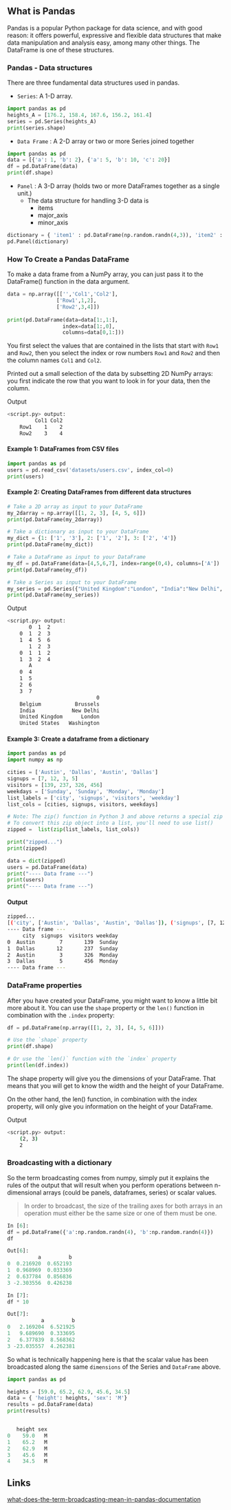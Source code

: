 ## What is Pandas

Pandas is a popular Python package for data science, and with good reason: it offers powerful, expressive and flexible data structures that make data manipulation and analysis easy, among many other things. The DataFrame is one of these structures.

### Pandas - Data structures

There are three fundamental data structures used in pandas.

* `Series`: A 1-D array.

```python
import pandas as pd
heights_A = [176.2, 158.4, 167.6, 156.2, 161.4]
series = pd.Series(heights_A)
print(series.shape)
```

* `Data Frame` : A 2-D array or two or more Series joined together

```python
import pandas as pd
data = [{'a': 1, 'b': 2}, {'a': 5, 'b': 10, 'c': 20}]
df = pd.DataFrame(data)
print(df.shape)
```

* `Panel` : A 3-D array (holds two or more DataFrames together as a single unit.)
  - The data structure for handling 3-D data is 
    - items
    - major_axis
    - minor_axis

```python
dictionary = { 'item1' : pd.DataFrame(np.random.randn(4,3)), 'item2' : pd.DataFrame(np.random.randn(4,2))  }
pd.Panel(dictionary)
```

### How To Create a Pandas DataFrame

To make a data frame from a NumPy array, you can just pass it to the DataFrame() function in the data argument.

```python
data = np.array([['','Col1','Col2'],
                ['Row1',1,2],
                ['Row2',3,4]])
                
print(pd.DataFrame(data=data[1:,1:],
                  index=data[1:,0],
                  columns=data[0,1:]))
```

You first select the values that are contained in the lists that start with `Row1` and `Row2`, then you select the index or row numbers `Row1` and `Row2` and then the column names `Col1` and `Col2`.

Printed out a small selection of the data by subsetting 2D NumPy arrays: you first indicate the row that you want to look in for your data, then the column.

Output

```bash
<script.py> output:
         Col1 Col2
    Row1    1    2
    Row2    3    4
```

#### Example 1: DataFrames from CSV files

```python
import pandas as pd
users = pd.read_csv('datasets/users.csv', index_col=0)
print(users)
```

#### Example 2: Creating DataFrames from different data structures

```python
# Take a 2D array as input to your DataFrame 
my_2darray = np.array([[1, 2, 3], [4, 5, 6]])
print(pd.DataFrame(my_2darray))

# Take a dictionary as input to your DataFrame 
my_dict = {1: ['1', '3'], 2: ['1', '2'], 3: ['2', '4']}
print(pd.DataFrame(my_dict))

# Take a DataFrame as input to your DataFrame 
my_df = pd.DataFrame(data=[4,5,6,7], index=range(0,4), columns=['A'])
print(pd.DataFrame(my_df))

# Take a Series as input to your DataFrame
my_series = pd.Series({"United Kingdom":"London", "India":"New Delhi", "United States":"Washington", "Belgium":"Brussels"})
print(pd.DataFrame(my_series))
```

Output

```bash
<script.py> output:
       0  1  2
    0  1  2  3
    1  4  5  6
       1  2  3
    0  1  1  2
    1  3  2  4
       A
    0  4
    1  5
    2  6
    3  7
                             0
    Belgium           Brussels
    India            New Delhi
    United Kingdom      London
    United States   Washington
```

#### Example 3: Create a dataframe from a dictionary

```python
import pandas as pd
import numpy as np

cities = ['Austin', 'Dallas', 'Austin', 'Dallas']
signups = [7, 12, 3, 5]
visitors = [139, 237, 326, 456]
weekdays = ['Sunday', 'Sunday', 'Monday', 'Monday']
list_labels = ['city', 'signups', 'visitors', 'weekday']
list_cols = [cities, signups, visitors, weekdays]

# Note: The zip() function in Python 3 and above returns a special zip object, which is essentially a generator. 
# To convert this zip object into a list, you'll need to use list()
zipped =  list(zip(list_labels, list_cols))

print("zipped...")
print(zipped)

data = dict(zipped)
users = pd.DataFrame(data)
print("---- Data frame ---")
print(users)
print("---- Data frame ---")
```
#### Output

```bash
zipped...
[('city', ['Austin', 'Dallas', 'Austin', 'Dallas']), ('signups', [7, 12, 3, 5]), ('visitors', [139, 237, 326, 456]), ('weekday', ['Sunday', 'Sunday', 'Monday', 'Monday'])]
---- Data frame ---
     city  signups  visitors weekday
0  Austin        7       139  Sunday
1  Dallas       12       237  Sunday
2  Austin        3       326  Monday
3  Dallas        5       456  Monday
---- Data frame ---
```


### DataFrame properties

After you have created your DataFrame, you might want to know a little bit more about it. You can use the `shape` property or the `len()` function in combination with the `.index` property:

```python
df = pd.DataFrame(np.array([[1, 2, 3], [4, 5, 6]]))

# Use the `shape` property
print(df.shape)

# Or use the `len()` function with the `index` property
print(len(df.index))
```

The shape property will give you the dimensions of your DataFrame. That means that you will get to know the width and the height of your DataFrame. 

On the other hand, the len() function, in combination with the index property, will only give you information on the height of your DataFrame.

Output

```bash
<script.py> output:
    (2, 3)
    2
```

### Broadcasting with a dictionary

So the term broadcasting comes from numpy, simply put it explains the rules of the output that will result when you perform operations between n-dimensional arrays (could be panels, dataframes, series) or scalar values.

> In order to broadcast, the size of the trailing axes for both arrays in an operation must either be the same size or one of them must be one.

```python
In [6]:    
df = pd.DataFrame({'a':np.random.randn(4), 'b':np.random.randn(4)})
df

Out[6]:
          a         b
0  0.216920  0.652193
1  0.968969  0.033369
2  0.637784  0.856836
3 -2.303556  0.426238

In [7]:    
df * 10

Out[7]:
           a         b
0   2.169204  6.521925
1   9.689690  0.333695
2   6.377839  8.568362
3 -23.035557  4.262381
```

So what is technically happening here is that the scalar value has been broadcasted along the same `dimensions` of the Series and `DataFrame` above.

```python
import pandas as pd

heights = [59.0, 65.2, 62.9, 45.6, 34.5]
data = { 'height': heights, 'sex': 'M'}
results = pd.DataFrame(data)
print(results)


   height sex
0    59.0   M
1    65.2   M
2    62.9   M
3    45.6   M
4    34.5   M
```

## Links

[what-does-the-term-broadcasting-mean-in-pandas-documentation](https://stackoverflow.com/questions/29954263/what-does-the-term-broadcasting-mean-in-pandas-documentation)



